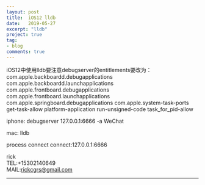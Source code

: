 ```yaml
---
layout: post
title:  iOS12 lldb
date:   2019-05-27
excerpt: "lldb"
project: true
tag:
- blog
comments: true
---
```

 
    
<center> </center>
 iOS12中使用lldb要注意debugserver的entitlements要改为： 
 
 <?xml version="1.0" encoding="UTF-8"?> 
 <!DOCTYPE plist PUBLIC "-//Apple//DTD PLIST 1.0//EN"  "http://www.apple.com/DTDs/PropertyList-1.0.dtd"> 
 <plist version="1.0"> 
 <dict> 
 <key>com.apple.backboardd.debugapplications</key> 
 <true/> 
 <key>com.apple.backboardd.launchapplications</key> 
 <true/> 
 <key>com.apple.frontboard.debugapplications</key> 
 <true/> 
 <key>com.apple.frontboard.launchapplications</key> 
 <true/> 
 <key>com.apple.springboard.debugapplications</key> 
 <true/> 
 <key>com.apple.system-task-ports</key> 
 <true/> 
 <key>get-task-allow</key> 
 <true/> 
 <key>platform-application</key> 
 <true/> 
 <key>run-unsigned-code</key> 
 <true/> 
 <key>task_for_pid-allow</key> 
 <true/> 
 </dict> 
 </plist> 
 <p>
 iphone: debugserver 127.0.0.1:6666 -a WeChat<p>
 
 mac: lldb<p>
 process connect connect:127.0.0.1:6666<p>
 

     
rick   
TEL:+15302140649    
MAIL:rickcgrs@gmail.com  

 
 
 

---
 

 
 
 
